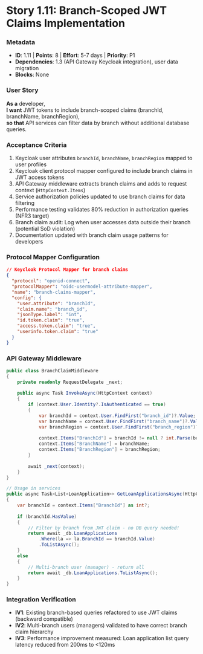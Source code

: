 # Story 1.11: Branch-Scoped JWT Claims Implementation

### Metadata
- **ID**: 1.11 | **Points**: 8 | **Effort**: 5-7 days | **Priority**: P1
- **Dependencies**: 1.3 (API Gateway Keycloak integration), user data migration
- **Blocks**: None

### User Story
**As a** developer,  
**I want** JWT tokens to include branch-scoped claims (branchId, branchName, branchRegion),  
**so that** API services can filter data by branch without additional database queries.

### Acceptance Criteria
1. Keycloak user attributes `branchId`, `branchName`, `branchRegion` mapped to user profiles
2. Keycloak client protocol mapper configured to include branch claims in JWT access tokens
3. API Gateway middleware extracts branch claims and adds to request context (`HttpContext.Items`)
4. Service authorization policies updated to use branch claims for data filtering
5. Performance testing validates 80% reduction in authorization queries (NFR3 target)
6. Branch claim audit: Log when user accesses data outside their branch (potential SoD violation)
7. Documentation updated with branch claim usage patterns for developers

### Protocol Mapper Configuration
```json
// Keycloak Protocol Mapper for branch claims
{
  "protocol": "openid-connect",
  "protocolMapper": "oidc-usermodel-attribute-mapper",
  "name": "branch-claims-mapper",
  "config": {
    "user.attribute": "branchId",
    "claim.name": "branch_id",
    "jsonType.label": "int",
    "id.token.claim": "true",
    "access.token.claim": "true",
    "userinfo.token.claim": "true"
  }
}
```

### API Gateway Middleware
```csharp
public class BranchClaimMiddleware
{
    private readonly RequestDelegate _next;
    
    public async Task InvokeAsync(HttpContext context)
    {
        if (context.User.Identity?.IsAuthenticated == true)
        {
            var branchId = context.User.FindFirst("branch_id")?.Value;
            var branchName = context.User.FindFirst("branch_name")?.Value;
            var branchRegion = context.User.FindFirst("branch_region")?.Value;
            
            context.Items["BranchId"] = branchId != null ? int.Parse(branchId) : (int?)null;
            context.Items["BranchName"] = branchName;
            context.Items["BranchRegion"] = branchRegion;
        }
        
        await _next(context);
    }
}

// Usage in services
public async Task<List<LoanApplication>> GetLoanApplicationsAsync(HttpContext context)
{
    var branchId = context.Items["BranchId"] as int?;
    
    if (branchId.HasValue)
    {
        // Filter by branch from JWT claim - no DB query needed!
        return await _db.LoanApplications
            .Where(la => la.BranchId == branchId.Value)
            .ToListAsync();
    }
    else
    {
        // Multi-branch user (manager) - return all
        return await _db.LoanApplications.ToListAsync();
    }
}
```

### Integration Verification
- **IV1**: Existing branch-based queries refactored to use JWT claims (backward compatible)
- **IV2**: Multi-branch users (managers) validated to have correct branch claim hierarchy
- **IV3**: Performance improvement measured: Loan application list query latency reduced from 200ms to <120ms
